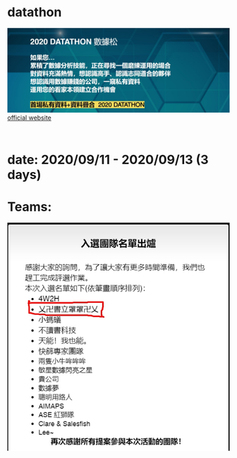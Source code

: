 # datathon

![](./data/datathon.jpg)
[official website](https://2020datathon.wixsite.com/hack?fbclid=IwAR2Wq_WmulssiwOFqQ9wh_vRwReLGh2XQmlrWVnMgWBC9lgqX9vnjDD4074)

<br/>

# date:  2020/09/11 - 2020/09/13 (3 days)

# Teams:

![](./datathon_linechatbot/app/static/image/datathon_list.jpg)
